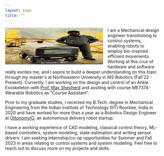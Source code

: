 ```yaml
---
layout: page
title: ""
---
```

<img align="left" width="320" height="120" src="/assets/my_photo2.png" style="padding-right: 15px; padding-bottom: 15px;">

I am a Mechanical design engineer transitioning to control-systems, enabling robots to employ bio-inspired efficient movements. Working at this crux of hardware and software really excites me, and I aspire to build a deeper understanding on this topic through my master's at Northeastern University in MS Robotics (Fall'22 - Present). Currently, I am working on the design and control of an Ankle Exoskeleton with [Prof. Max Shepherd](https://coe.northeastern.edu/people/shepherd-maxwell/) and assiting with course ME7374-Wearable Robotics as "Course Assistant".

Prior to my graduate studies, I received my B.Tech. degree in Mechanical Engineering from the Indian Institute of Technology (IIT) Roorkee, India in 2020 and have worked for more than a year as a Robotics Design Engineer at [OttonomyIO](https://ottonomy.io/), an autonomous delivery robot startup. 

I have a working experience of CAD modeling, classical control theory, ML-based controllers, system modeling, state-estimation and writing sensor drivers. I am seeking internship/co-op opportunities for Summer and Fall 2023 in areas relating to control systems and system modeling. Feel free to reach out to discuss more on my projects and skills. 

